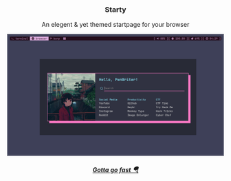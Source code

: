 <h3 align="center">Starty</h3>

<p align="center"> An elegent & yet themed startpage for your browser </p>

![](/src/images/preview.png)

<h5 align="center"> <a href="https://starty.pwnwriter.xyz" target="_blank">Gotta go fast 🪂 </a> </h5>
